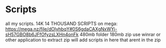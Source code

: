 # Scripts
all my scripts. 14K
14 THOUSAND SCRIPTS
on mega: https://mega.nz/file/dOlyhbqY#0S6gdaCAXgNxWYi-sH57GBO8b6JFfOfyzsLXHn4onFk
480mb folder
180mb zip
use winrar or other application to extract zip
will add scripts in here that arent in the zip

